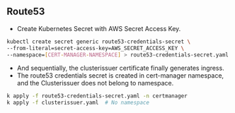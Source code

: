 ## Route53

- Create Kubernetes Secret with AWS Secret Access Key.

```bash
kubectl create secret generic route53-credentials-secret \
--from-literal=secret-access-key=AWS_SECRET_ACCESS_KEY \
--namespace=[CERT-MANAGER-NAMESPACE] > route53-credentials-secret.yaml
```

- And sequentially, the clusterissuer certificate finally generates ingress.
- The route53 credentials secret is created in cert-manager namespace, and the Clusterissuer does not belong to namespace.

```bash
k apply -f route53-credentials-secret.yaml -n certmanager
k apply -f clusterissuer.yaml  # No namespace
```
